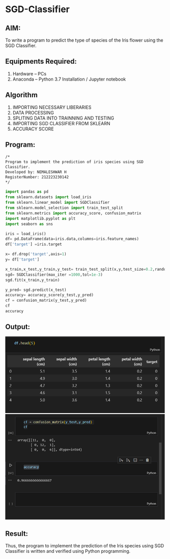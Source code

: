 # SGD-Classifier
## AIM:
To write a program to predict the type of species of the Iris flower using the SGD Classifier.

## Equipments Required:
1. Hardware – PCs
2. Anaconda – Python 3.7 Installation / Jupyter notebook

## Algorithm
1. IMPORTING NECESSARY LIBERARIES
2. DATA PROCESSING
3. SPLITING DATA INTO TRAINNING AND TESTING 
4. IMPORTING SGD CLASSIFIER FROM SKLEARN
5. ACCURACY SCORE

## Program:
```
/*
Program to implement the prediction of iris species using SGD Classifier.
Developed by: NEMALESHWAR H
RegisterNumber: 212223230142
*/
```
```py
import pandas as pd
from sklearn.datasets import load_iris
from sklearn.linear_model import SGDClassifier
from sklearn.model_selection import train_test_split
from sklearn.metrics import accuracy_score, confusion_matrix
import matplotlib.pyplot as plt
import seaborn as sns

```
```py
iris = load_iris()
df= pd.DataFrame(data=iris.data,columns=iris.feature_names)
df['target'] =iris.target

```
```py
x= df.drop('target',axis=1)
y= df['target']
```
```py
x_train,x_test,y_train,y_test= train_test_split(x,y,test_size=0.2,random_state=1)
sgd= SGDClassifier(max_iter =1000,tol=1e-3)
sgd.fit(x_train,y_train)

```
```py
y_pred= sgd.predict(x_test)
accuracy= accuracy_score(y_test,y_pred)
cf = confusion_matrix(y_test,y_pred)
cf
accuracy
```

## Output:
![alt text](image1.png)
![alt text](image.png)
## Result:
Thus, the program to implement the prediction of the Iris species using SGD Classifier is written and verified using Python programming.
